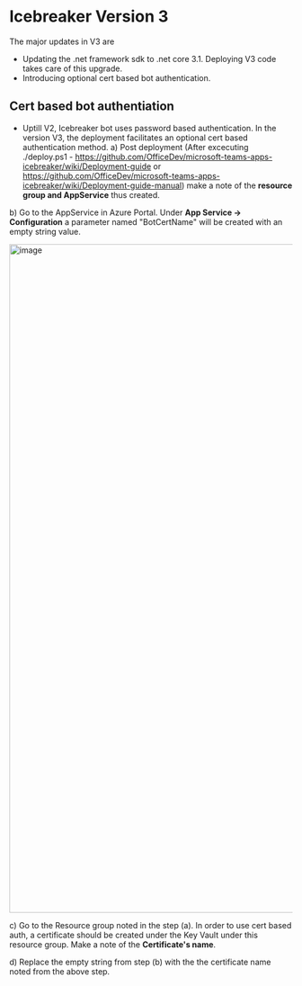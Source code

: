 # Icebreaker Version 3

The major updates in V3 are 
- Updating the .net framework sdk to .net core 3.1. Deploying V3 code takes care of this upgrade.
- Introducing optional cert based bot authentication.

## Cert based bot authentiation
- Uptill V2, Icebreaker bot uses password based authentication. In the version V3, the deployment facilitates an optional cert based authentication method. 
a) Post deployment (After excecuting ./deploy.ps1 - https://github.com/OfficeDev/microsoft-teams-apps-icebreaker/wiki/Deployment-guide or https://github.com/OfficeDev/microsoft-teams-apps-icebreaker/wiki/Deployment-guide-manual) make a note of the **resource group and AppService** thus created. 

b) Go to the AppService in Azure Portal. Under **App Service -> Configuration** a parameter named "BotCertName" will be created with an empty string value.

<img width="1189" alt="image" src="https://user-images.githubusercontent.com/86118493/144939129-9736b2b1-dc64-4f3c-801c-4ed2338b64b3.png">

c) Go to the Resource group noted in the step (a). In order to use cert based auth, a certificate should be created under the Key Vault under this resource group. Make a note of the **Certificate's name**.

d) Replace the empty string from step (b) with the the certificate name noted from the above step.
